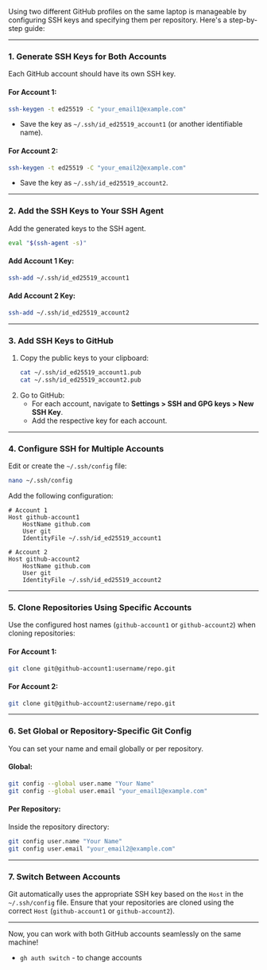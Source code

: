Using two different GitHub profiles on the same laptop is manageable by configuring SSH keys and specifying them per repository. Here's a step-by-step guide:

---

### 1. **Generate SSH Keys for Both Accounts**
Each GitHub account should have its own SSH key.

#### For Account 1:
```bash
ssh-keygen -t ed25519 -C "your_email1@example.com"
```
- Save the key as `~/.ssh/id_ed25519_account1` (or another identifiable name).

#### For Account 2:
```bash
ssh-keygen -t ed25519 -C "your_email2@example.com"
```
- Save the key as `~/.ssh/id_ed25519_account2`.

---

### 2. **Add the SSH Keys to Your SSH Agent**
Add the generated keys to the SSH agent.

```bash
eval "$(ssh-agent -s)"
```

#### Add Account 1 Key:
```bash
ssh-add ~/.ssh/id_ed25519_account1
```

#### Add Account 2 Key:
```bash
ssh-add ~/.ssh/id_ed25519_account2
```

---

### 3. **Add SSH Keys to GitHub**
1. Copy the public keys to your clipboard:
   ```bash
   cat ~/.ssh/id_ed25519_account1.pub
   cat ~/.ssh/id_ed25519_account2.pub
   ```
2. Go to GitHub:
   - For each account, navigate to **Settings > SSH and GPG keys > New SSH Key**.
   - Add the respective key for each account.

---

### 4. **Configure SSH for Multiple Accounts**
Edit or create the `~/.ssh/config` file:

```bash
nano ~/.ssh/config
```

Add the following configuration:

```plaintext
# Account 1
Host github-account1
    HostName github.com
    User git
    IdentityFile ~/.ssh/id_ed25519_account1

# Account 2
Host github-account2
    HostName github.com
    User git
    IdentityFile ~/.ssh/id_ed25519_account2
```

---

### 5. **Clone Repositories Using Specific Accounts**
Use the configured host names (`github-account1` or `github-account2`) when cloning repositories:

#### For Account 1:
```bash
git clone git@github-account1:username/repo.git
```

#### For Account 2:
```bash
git clone git@github-account2:username/repo.git
```

---

### 6. **Set Global or Repository-Specific Git Config**
You can set your name and email globally or per repository.

#### Global:
```bash
git config --global user.name "Your Name"
git config --global user.email "your_email1@example.com"
```

#### Per Repository:
Inside the repository directory:
```bash
git config user.name "Your Name"
git config user.email "your_email2@example.com"
```

---

### 7. **Switch Between Accounts**
Git automatically uses the appropriate SSH key based on the `Host` in the `~/.ssh/config` file. Ensure that your repositories are cloned using the correct `Host` (`github-account1` or `github-account2`).

---

Now, you can work with both GitHub accounts seamlessly on the same machine!

- `gh auth switch` - to change accounts
